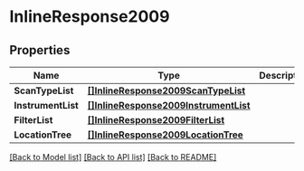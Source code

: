 # InlineResponse2009

## Properties

Name | Type | Description | Notes
------------ | ------------- | ------------- | -------------
**ScanTypeList** | [**[]InlineResponse2009ScanTypeList**](inline_response_200_9_scan_type_list.md) |  | [optional] 
**InstrumentList** | [**[]InlineResponse2009InstrumentList**](inline_response_200_9_instrument_list.md) |  | [optional] 
**FilterList** | [**[]InlineResponse2009FilterList**](inline_response_200_9_filter_list.md) |  | [optional] 
**LocationTree** | [**[]InlineResponse2009LocationTree**](inline_response_200_9_location_tree.md) |  | [optional] 

[[Back to Model list]](../README.md#documentation-for-models) [[Back to API list]](../README.md#documentation-for-api-endpoints) [[Back to README]](../README.md)


